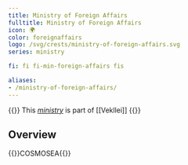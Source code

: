 ```yaml
---
title: Ministry of Foreign Affairs
fulltitle: Ministry of Foreign Affairs
icon: 🌍
color: foreignaffairs
logo: /svg/crests/ministry-of-foreign-affairs.svg
series: ministry

fi: fi fi-min-foreign-affairs fis

aliases:
- /ministry-of-foreign-affairs/
---
```

{{<note series>}}
 This *[ministry](/ministries/)* is part of [[Vekllei]]
{{</note>}}

## Overview
{{<boxtag teal>}}COSMOSEA{{</boxtag>}}

